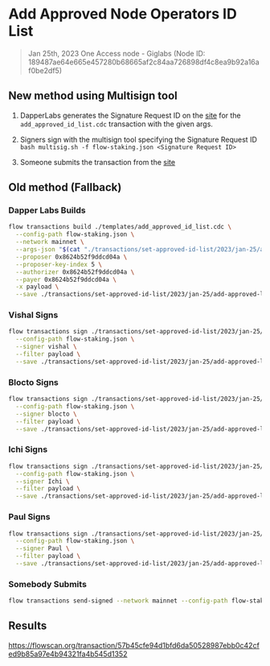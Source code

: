 # Add Approved Node Operators ID List

> Jan 25th, 2023 
One Access node - Giglabs (Node ID: 189487ae64e665e457280b68665af2c84aa726898df4c8ea9b92a16af0be2df5)

## New method using Multisign tool

1. DapperLabs generates the Signature Request ID on the [site](https://flow-multisig-git-service-account-onflow.vercel.app/mainnet?type=serviceAccount&name=add_approved_id_list.cdc&param=%5B%20%20%20%20%20%7B%20%20%20%20%20%20%20%20%20%22type%22:%20%22Array%22,%20%20%20%20%20%20%20%20%20%22value%22:%20%5B%20%20%20%20%20%20%20%20%20%20%20%20%20%7B%20%20%20%20%20%20%20%20%20%20%20%20%20%20%20%20%20%22type%22:%20%22String%22,%20%20%20%20%20%20%20%20%20%20%20%20%20%20%20%20%20%22value%22:%20%22189487ae64e665e457280b68665af2c84aa726898df4c8ea9b92a16af0be2df5%22%20%20%20%20%20%20%20%20%20%20%20%20%20%7D%20%20%20%20%20%20%20%20%20%5D%20%20%20%20%20%7D%20%5D&acct=0x8624b52f9ddcd04a&limit=9999) for the `add_approved_id_list.cdc` transaction with the given args.

2. Signers sign with the multisign tool specifying the Signature Request ID
   `bash multisig.sh -f flow-staking.json <Signature Request ID>`

3. Someone submits the transaction from the [site](https://flow-multisig-git-service-account-onflow.vercel.app/mainnet)

## Old method (Fallback)

### Dapper Labs Builds

```sh
flow transactions build ./templates/add_approved_id_list.cdc \
  --config-path flow-staking.json \
  --network mainnet \
  --args-json "$(cat "./transactions/set-approved-id-list/2023/jan-25/arguments.json")" \
  --proposer 0x8624b52f9ddcd04a \
  --proposer-key-index 5 \
  --authorizer 0x8624b52f9ddcd04a \
  --payer 0x8624b52f9ddcd04a \
  -x payload \
  --save ./transactions/set-approved-id-list/2023/jan-25/add-approved-list-jan-25-unsigned.rlp
```

### Vishal Signs

```sh
flow transactions sign ./transactions/set-approved-id-list/2023/jan-25/add-approved-list-jan-25-unsigned.rlp \
  --config-path flow-staking.json \
  --signer vishal \
  --filter payload \
  --save ./transactions/set-approved-id-list/2023/jan-25/add-approved-list-jan-25-sig-1.rlp
```

### Blocto Signs

```sh
flow transactions sign ./transactions/set-approved-id-list/2023/jan-25/add-approved-list-jan-25-sig-1.rlp \
  --config-path flow-staking.json \
  --signer blocto \
  --filter payload \
  --save ./transactions/set-approved-id-list/2023/jan-25/add-approved-list-jan-25-sig-2.rlp
```

### Ichi Signs

```sh
flow transactions sign ./transactions/set-approved-id-list/2023/jan-25/add-approved-list-jan-25-sig-2.rlp \
  --config-path flow-staking.json \
  --signer Ichi \
  --filter payload \
  --save ./transactions/set-approved-id-list/2023/jan-25/add-approved-list-jan-25-sig-3.rlp
```

### Paul Signs

```sh
flow transactions sign ./transactions/set-approved-id-list/2023/jan-25/add-approved-list-jan-25-sig-3.rlp \
  --config-path flow-staking.json \
  --signer Paul \
  --filter payload \
  --save ./transactions/set-approved-id-list/2023/jan-25/add-approved-list-jan-25-sig-complete.rlp
```

### Somebody Submits

```sh
flow transactions send-signed --network mainnet --config-path flow-staking.json ./transactions/set-approved-id-list/2023/jan-25/add-approved-list-jan-25-sig-complete.rlp
```

## Results

https://flowscan.org/transaction/57b45cfe94d1bfd6da50528987ebb0c42cfed9b85a97e4b94321fa4b545d1352
